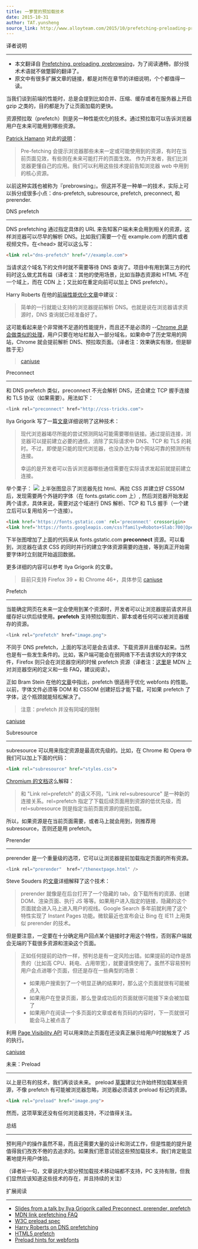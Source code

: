 ```yaml
---
title: 一箩筐的预加载技术
date: 2015-10-31
author: TAT.yunsheng
source_link: http://www.alloyteam.com/2015/10/prefetching-preloading-prebrowsing/
---
```


<!-- {% raw %} - for jekyll -->

译者说明  

* * *

-   本文翻译自 [Prefetching, preloading, prebrowsing](https://css-tricks.com/prefetching-preloading-prebrowsing/)，为了阅读通畅，部分技术术语就不做蹩脚的翻译了。
-   原文中有很多扩展文章的链接，都是对所在章节的详细说明，个个都值得一读。

当我们谈到前端的性能时，总是会提到比如合并、压缩、缓存或者在服务器上开启 gzip 之类的，目的都是为了让页面加载的更快。

资源预拉取（prefetch）则是另一种性能优化的技术。通过预拉取可以告诉浏览器用户在未来可能用到哪些资源。

[Patrick Hamann](https://twitter.com/patrickhamann) 对此的[说明](http://patrickhamann.com/workshops/performance/tasks/2_Critical_Path/2_3.html)：

> Pre-fetching 会提示浏览器那些未来一定或可能使用到的资源，有时在当前页面见效，有些则在未来可能打开的页面生效。 作为开发者，我们比浏览器更懂自己的应用。我们可以利用这些技术提前告知浏览器 web 中用到的核心资源。

以前这种实践也被称为『prebrowsing』。但这并不是一种单一的技术，实际上可以拆分成很多小点：dns-prefetch, subresource, prefetch, preconnect, 和 prerender.

DNS prefetch  

* * *

DNS prefetching 通过指定具体的 URL 来告知客户端未来会用到相关的资源，这样浏览器可以尽早的解析 DNS。比如我们需要一个在 example.com 的图片或者视频文件。在&lt;head> 就可以这么写：

```html
<link rel="dns-prefetch" href="//example.com">
```

当请求这个域名下的文件时就不需要等待 DNS 查询了。项目中有用到第三方的代码时这么做尤其有益（译者注：其他的使用场景，比如当静态资源和 HTML 不在一个域上，而在 CDN 上；又比如在重定向前可以加上 DNS prefetch）。

Harry Roberts 在他的[前端性能优化文章](http://csswizardry.com/2013/01/front-end-performance-for-web-designers-and-front-end-developers/#section:dns-prefetching)中建议：

> 简单的一行就能让支持的浏览器提前解析 DNS。也就是说在浏览器请求资源时，DNS 查询就已经准备好了。

这可能看起来是个非常微不足道的性能提升，而且还不是必须的 --[Chrome 总是会做类似的处理](https://docs.google.com/presentation/d/18zlAdKAxnc51y_kj-6sWLmnjl6TLnaru_WH0LJTjP-o/present?slide=id.g120f70e9a_041)，用户只要在地址栏敲入一部分域名，如果命中了历史常用的网站，Chrome 就会提前解析 DNS、预拉取页面。（译者注：效果确实有限，但是聊胜于无）

> [caniuse](http://caniuse.com/#feat=link-rel-dns-prefetch)

Preconnect  

* * *

和 DNS prefetch 类似，preconnect 不光会解析 DNS，还会建立 TCP 握手连接和 TLS 协议（如果需要）。用法如下：

```c
<link rel="preconnect" href="http://css-tricks.com">
```

Ilya Grigorik 写了一篇[文章](https://www.igvita.com/2015/08/17/eliminating-roundtrips-with-preconnect/)详细说明了这种技术：

> 现代浏览器竭尽所能的尝试预测网站可能需要哪些链接。通过提前连接，浏览器可以提前建立必要的通信，消除了实际请求中 DNS、TCP 和 TLS 的耗时。不过，即使是只能的现代浏览器，也没办法为每个网站可靠的预测所有连接。
>
> 幸运的是开发者可以告诉浏览器哪些通信需要在实际请求发起前就提前建立连接。

举个栗子： ![](https://1-ps.googleusercontent.com/sk/bYSmB63yuhjL_l7bPRuu4R3ENi/www.igvita.com/posts/15/xfont-preconnect.png.pagespeed.ic.tC0wdnTl8DuD8UE7Xn1Y.png) 上半张图显示了浏览器先拉 html、再拉 CSS 并建立好 CSSOM 后，发现需要两个外链的字体（在 fonts.gstatic.com 上）, 然后浏览器开始发起两个请求，具体来说，需要对这个域进行 DNS 解析、TCP 和 TLS 握手（一个建立后可以复用给另一个连接）。

```html
<link href='https://fonts.gstatic.com' rel='preconnect' crossorigin>
<link href='https://fonts.googleapis.com/css?family=Roboto+Slab:700|Open+Sans' rel='stylesheet'>
```

下半张图增加了上面的代码来从 fonts.gstatic.com **preconnect** 资源。可以看到，浏览器在请求 CSS 的同时并行的建立字体资源需要的连接，等到真正开始需要字体时立刻就开始返回数据。

更多详细的内容可以参考 Ilya Grigorik 的文章。

> 目前只支持 Firefox 39 + 和 Chrome 46+，具体参见 [caniuse](http://caniuse.com/#feat=link-rel-preconnect)

Prefetch  

* * *

当能确定网页在未来一定会使用到某个资源时，开发者可以让浏览器提前请求并且缓存好以供后续使用。**prefetch** 支持预拉取图片、脚本或者任何可以被浏览器缓存的资源。

```c
<link rel="prefetch" href="image.png">
```

不同于 DNS prefetch，上面的写法可是会去请求、下载资源并且缓存起来。当然也是有一些发生条件的。比如，客户端可能会在弱网络下不去请求较大的字体文件，Firefox 则只会在浏览器空闲的时候 prefetch 资源（译者注：[这里](https://developer.mozilla.org/en-US/docs/Web/HTTP/Link_prefetching_FAQ)是 MDN 上对浏览器空闲的定义和一些 FAQ，建议阅读）。

正如 Bram Stein 在他的[文章](http://www.bramstein.com/writing/preload-hints-for-web-fonts.html)中指出，prefetch 很适用于优化 webfonts 的性能。以前，字体文件必须等 DOM 和 CSSOM 创建好后才能下载，可如果 prefetch 了字体，这个瓶颈就能轻松解决了。

> 注意：prefetch 并没有同域的限制

[caniuse](http://caniuse.com/#feat=link-rel-prefetch)

Subresource  

* * *

subresource 可以用来指定资源是最高优先级的。比如，在 Chrome 和 Opera 中我们可以加上下面的代码：

```html
<link rel="subresource" href="styles.css">
```

[Chromium 的文档](https://www.chromium.org/spdy/link-headers-and-server-hint/link-rel-subresource)这么解释：

> 和 "Link rel=prefetch" 的语义不同，"Link rel=subresource" 是一种新的连接关系。rel=prefetch 指定了下载后续页面用到资源的低优先级，而 rel=subresource 则是指定当前页面资源的提前加载。

所以，如果资源是在当前页面需要，或者马上就会用到，则推荐用 subresource，否则还是用 prefetch。

Prerender  

* * *

prerender 是一个重量级的选项，它可以让浏览器提前加载指定页面的所有资源。

```c
<link rel="prerender"  href="/thenextpage.html" />
```

Steve Souders 的[文章](http://www.stevesouders.com/blog/2013/11/07/prebrowsing/)详细解释了这个技术：

> prerender 就像是在后台打开了一个隐藏的 tab，会下载所有的资源、创建 DOM、渲染页面、执行 JS 等等。如果用户进入指定的链接，隐藏的这个页面就会进入马上进入用户的视线。Google Search 多年前就利用了这个特性实现了 Instant Pages 功能。微软最近也宣布会让 Bing 在 IE11 上用类似 prerender 的技术。

但是要注意，一定要在十分确定用户回点某个链接时才用这个特性，否则客户端就会无端的下载很多资源和渲染这个页面。

> 正如任何提前的动作一样，预判总是有一定风险出错。如果提前的动作是昂贵的（比如高 CPU、耗电、占用带宽），就要谨慎使用了。虽然不容易预判用户会点进哪个页面，但还是存在一些典型的场景：
>
> -   如果用户搜索到了一个明显正确的结果时，那么这个页面就很有可能被点入
> -   如果用户在登录页面，那么登录成功后的页面就很可能接下来会被加载了
> -   如果用户在阅读一个多页面的文章或者有页码的内容时，下一页就很可能会马上被点击了

利用 [Page Visibility API](http://www.w3.org/TR/page-visibility/) 可以用来防止页面在还没真正展示给用户时就触发了 JS 的执行。

[caniuse](http://caniuse.com/#feat=link-rel-prerender)

未来：Preload  

* * *

以上是已有的技术，我们再谈谈未来。 preload [草案](https://w3c.github.io/preload/)建议允许始终预加载某些资源，不像 prefetch 有可能被浏览器忽略，浏览器必须请求 preload 标记的资源。

```html
<link rel="preload" href="image.png">
```

然而，这项草案还没有任何浏览器支持，不过值得关注。

总结  

* * *

预判用户的操作虽然不易，而且还需要大量的设计和测试工作，但是性能的提升是值得我们孜孜不倦的去追求的。如果我们愿意试验这些预加载技术，我们肯定能显著地提升用户体验。

（译者补一句，文章说的大部分预加载技术移动端都不支持，PC 支持有限，但我们显然应该知道这些技术的存在，并且持续的关注）

扩展阅读  

* * *

-   [Slides from a talk by Ilya Grigorik called Preconnect, prerender, prefetch](https://docs.google.com/presentation/d/18zlAdKAxnc51y_kj-6sWLmnjl6TLnaru_WH0LJTjP-o/present?slide=id.p19)
-   [MDN link prefetching FAQ](https://developer.mozilla.org/en-US/docs/Web/HTTP/Link_prefetching_FAQ)
-   [W3C preload spec](https://w3c.github.io/preload/)
-   [Harry Roberts on DNS prefetching](http://csswizardry.com/2013/01/front-end-performance-for-web-designers-and-front-end-developers/#section:dns-prefetching)
-   [HTML5 prefetch](https://medium.com/@luisvieira_gmr/html5-prefetch-1e54f6dda15d#.yl37ya9a1)
-   [Preload hints for webfonts](http://www.bramstein.com/writing/preload-hints-for-web-fonts.html)


<!-- {% endraw %} - for jekyll -->